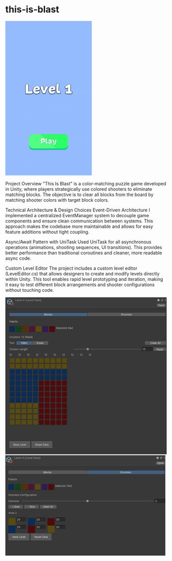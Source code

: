 # this-is-blast

![ScreenShot](https://github.com/berkencami/this-is-blast/blob/main/Gameplay/Gameplay-gif.gif)

Project Overview
"This Is Blast" is a color-matching puzzle game developed in Unity, where players strategically use colored shooters to eliminate matching blocks. The objective is to clear all blocks from the board by matching shooter colors with target block colors.

Technical Architecture & Design Choices
Event-Driven Architecture
I implemented a centralized EventManager system to decouple game components and ensure clean communication between systems. This approach makes the codebase more maintainable and allows for easy feature additions without tight coupling.

Async/Await Pattern with UniTask
Used UniTask for all asynchronous operations (animations, shooting sequences, UI transitions). This provides better performance than traditional coroutines and cleaner, more readable async code.

Custom Level Editor
The project includes a custom level editor (LevelEditor.cs) that allows designers to create and modify levels directly within Unity. This tool enables rapid level prototyping and iteration, making it easy to test different block arrangements and shooter configurations without touching code.

![ScreenShot](https://github.com/berkencami/this-is-blast/blob/main/Gameplay/editor1.png)
![ScreenShot](https://github.com/berkencami/this-is-blast/blob/main/Gameplay/editor2.png)
